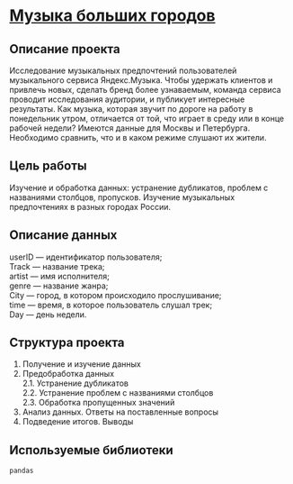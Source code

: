 # [Музыка больших городов](https://github.com/IvanZhoglik/yandex-practicum-projects/blob/2717684b7d27d8cc573961770985541bc663193a/01_python_and_data_analysis_basics/music_of_big_cities.ipynb)

## Описание проекта

Исследование музыкальных предпочтений пользователей музыкального сервиса Яндекс.Музыка. Чтобы удержать клиентов и привлечь новых, сделать бренд более узнаваемым, команда сервиса проводит исследования аудитории, и публикует интересные результаты. Как музыка, которая звучит по дороге на работу в понедельник утром, отличается от той, что играет в среду или в конце рабочей недели? Имеются данные для Москвы и Петербурга. Необходимо сравнить, что и в каком режиме слушают их жители.

## Цель работы

Изучение и обработка данных: устранение дубликатов, проблем с названиями столбцов, пропусков. Изучение музыкальных предпочтениях в разных городах России.

## Описание данных

userID — идентификатор пользователя;
<br>Track — название трека;
<br>artist — имя исполнителя;
<br>genre — название жанра;
<br>City — город, в котором происходило прослушивание;
<br>time — время, в которое пользователь слушал трек;
<br>Day — день недели.

## Структура проекта

1. Получение и изучение данных
2. Предобработка данных
<br>2.1. Устранение дубликатов 
<br>2.2. Устранение проблем с названиями столбцов
<br>2.3. Обработка пропущенных значений
3. Анализ данных. Ответы на поставленные вопросы
4. Подведение итогов. Выводы

## Используемые библиотеки
`pandas`
